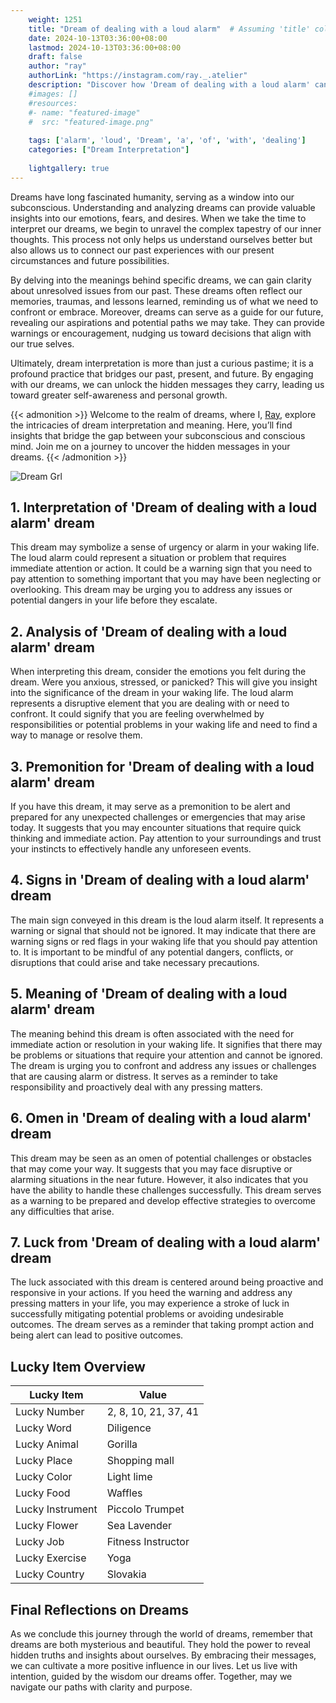 ```yaml
---
    weight: 1251
    title: "Dream of dealing with a loud alarm"  # Assuming 'title' column exists
    date: 2024-10-13T03:36:00+08:00
    lastmod: 2024-10-13T03:36:00+08:00
    draft: false
    author: "ray"
    authorLink: "https://instagram.com/ray._.atelier"
    description: "Discover how 'Dream of dealing with a loud alarm' can interpret your future and uncover its significant meanings in your life."
    #images: []
    #resources:
    #- name: "featured-image"
    #  src: "featured-image.png"
    
    tags: ['alarm', 'loud', 'Dream', 'a', 'of', 'with', 'dealing']
    categories: ["Dream Interpretation"]
    
    lightgallery: true
---
```

    
Dreams have long fascinated humanity, serving as a window into our subconscious. Understanding and analyzing dreams can provide valuable insights into our emotions, fears, and desires. When we take the time to interpret our dreams, we begin to unravel the complex tapestry of our inner thoughts. This process not only helps us understand ourselves better but also allows us to connect our past experiences with our present circumstances and future possibilities.

By delving into the meanings behind specific dreams, we can gain clarity about unresolved issues from our past. These dreams often reflect our memories, traumas, and lessons learned, reminding us of what we need to confront or embrace. Moreover, dreams can serve as a guide for our future, revealing our aspirations and potential paths we may take. They can provide warnings or encouragement, nudging us toward decisions that align with our true selves.

Ultimately, dream interpretation is more than just a curious pastime; it is a profound practice that bridges our past, present, and future. By engaging with our dreams, we can unlock the hidden messages they carry, leading us toward greater self-awareness and personal growth.

{{< admonition >}}
Welcome to the realm of dreams, where I, [Ray](https://instagram.com/ray._.atelier), explore the intricacies of dream interpretation and meaning. Here, you’ll find insights that bridge the gap between your subconscious and conscious mind. Join me on a journey to uncover the hidden messages in your dreams.
{{< /admonition >}}

![Dream Grl](https://cdn.pixabay.com/photo/2017/11/02/03/35/gothic-2910057_1280.jpg "Dream Grl")

## 1. Interpretation of 'Dream of dealing with a loud alarm' dream
 This dream may symbolize a sense of urgency or alarm in your waking life. The loud alarm could represent a situation or problem that requires immediate attention or action. It could be a warning sign that you need to pay attention to something important that you may have been neglecting or overlooking. This dream may be urging you to address any issues or potential dangers in your life before they escalate.

## 2. Analysis of 'Dream of dealing with a loud alarm' dream
 When interpreting this dream, consider the emotions you felt during the dream. Were you anxious, stressed, or panicked? This will give you insight into the significance of the dream in your waking life. The loud alarm represents a disruptive element that you are dealing with or need to confront. It could signify that you are feeling overwhelmed by responsibilities or potential problems in your waking life and need to find a way to manage or resolve them.

## 3. Premonition for 'Dream of dealing with a loud alarm' dream
 If you have this dream, it may serve as a premonition to be alert and prepared for any unexpected challenges or emergencies that may arise today. It suggests that you may encounter situations that require quick thinking and immediate action. Pay attention to your surroundings and trust your instincts to effectively handle any unforeseen events.

## 4. Signs in 'Dream of dealing with a loud alarm' dream
 The main sign conveyed in this dream is the loud alarm itself. It represents a warning or signal that should not be ignored. It may indicate that there are warning signs or red flags in your waking life that you should pay attention to. It is important to be mindful of any potential dangers, conflicts, or disruptions that could arise and take necessary precautions.

## 5. Meaning of 'Dream of dealing with a loud alarm' dream
 The meaning behind this dream is often associated with the need for immediate action or resolution in your waking life. It signifies that there may be problems or situations that require your attention and cannot be ignored. The dream is urging you to confront and address any issues or challenges that are causing alarm or distress. It serves as a reminder to take responsibility and proactively deal with any pressing matters.

## 6. Omen in 'Dream of dealing with a loud alarm' dream
 This dream may be seen as an omen of potential challenges or obstacles that may come your way. It suggests that you may face disruptive or alarming situations in the near future. However, it also indicates that you have the ability to handle these challenges successfully. This dream serves as a warning to be prepared and develop effective strategies to overcome any difficulties that arise.

## 7. Luck from 'Dream of dealing with a loud alarm' dream
 The luck associated with this dream is centered around being proactive and responsive in your actions. If you heed the warning and address any pressing matters in your life, you may experience a stroke of luck in successfully mitigating potential problems or avoiding undesirable outcomes. The dream serves as a reminder that taking prompt action and being alert can lead to positive outcomes.

## Lucky Item Overview
| Lucky Item          | Value              |
|---------------|--------------------|
| Lucky Number        | 2, 8, 10, 21, 37, 41  |
| Lucky Word          | Diligence |
| Lucky Animal        | Gorilla |
| Lucky Place         | Shopping mall     |
| Lucky Color         | Light lime     |
| Lucky Food          | Waffles      |
| Lucky Instrument    | Piccolo Trumpet |
| Lucky Flower        | Sea Lavender    |
| Lucky Job           | Fitness Instructor       |
| Lucky Exercise      | Yoga  |
| Lucky Country       | Slovakia    |


##  Final Reflections on Dreams

As we conclude this journey through the world of dreams, remember that dreams are both mysterious and beautiful. They hold the power to reveal hidden truths and insights about ourselves. By embracing their messages, we can cultivate a more positive influence in our lives. Let us live with intention, guided by the wisdom our dreams offer. Together, may we navigate our paths with clarity and purpose.
